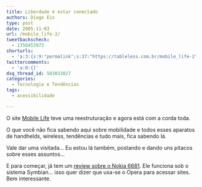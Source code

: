 ```yaml
---
title: Liberdade é estar conectado
authors: Diego Eis
type: post
date: 2005-11-03
url: /mobile_life-2/
tweetbackscheck:
  - 1356453973
shorturls:
  - 'a:3:{s:9:"permalink";s:37:"https://tableless.com.br/mobile_life-2";s:7:"tinyurl";s:26:"https://tinyurl.com/43wj8kn";s:4:"isgd";s:19:"https://is.gd/7p8s27";}'
twittercomments:
  - 'a:0:{}'
dsq_thread_id: 503033827
categories:
  - Tecnologia e Tendências
tags:
  - acessibilidade

---
```

O site [Mobile Life][1] teve uma reestruturação e agora está com a corda toda.
  
O que você não fica sabendo aqui sobre mobilidade e todos esses aparatos de handhelds, wireless, tendências e tudo mais, fica sabendo lá.
  
Vale dar uma visitada&#8230; Eu estou lá também, postando e dando uns pitacos sobre esses assuntos&#8230; 

E para começar, já tem um [review sobre o Nokia 6681][2]. Ele funciona sob o sistema Symbian&#8230; isso quer dizer que usa-se o Opera para acessar sites. Bem interessante.

 [1]: https://www.mobilelife.com.br/
 [2]: https://www.mobilelife.com.br/textos/reviews/nokia-6681-review/